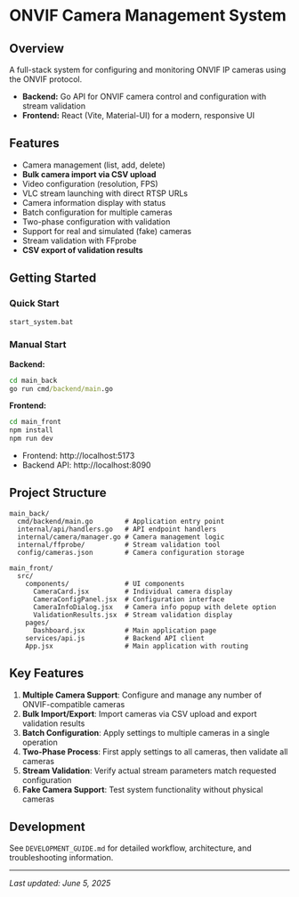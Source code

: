# ONVIF Camera Management System

## Overview

A full-stack system for configuring and monitoring ONVIF IP cameras using the ONVIF protocol.

- **Backend:** Go API for ONVIF camera control and configuration with stream validation
- **Frontend:** React (Vite, Material-UI) for a modern, responsive UI

## Features

- Camera management (list, add, delete)
- **Bulk camera import via CSV upload**
- Video configuration (resolution, FPS)
- VLC stream launching with direct RTSP URLs
- Camera information display with status
- Batch configuration for multiple cameras
- Two-phase configuration with validation
- Support for real and simulated (fake) cameras
- Stream validation with FFprobe
- **CSV export of validation results**

## Getting Started

### Quick Start

```cmd
start_system.bat
```

### Manual Start

**Backend:**
```cmd
cd main_back
go run cmd/backend/main.go
```

**Frontend:**
```cmd
cd main_front
npm install
npm run dev
```

- Frontend: http://localhost:5173
- Backend API: http://localhost:8090

## Project Structure

```
main_back/
  cmd/backend/main.go        # Application entry point
  internal/api/handlers.go   # API endpoint handlers
  internal/camera/manager.go # Camera management logic
  internal/ffprobe/          # Stream validation tool
  config/cameras.json        # Camera configuration storage

main_front/
  src/
    components/              # UI components
      CameraCard.jsx         # Individual camera display
      CameraConfigPanel.jsx  # Configuration interface
      CameraInfoDialog.jsx   # Camera info popup with delete option
      ValidationResults.jsx  # Stream validation display
    pages/
      Dashboard.jsx          # Main application page
    services/api.js          # Backend API client
    App.jsx                  # Main application with routing
```

## Key Features

1. **Multiple Camera Support**: Configure and manage any number of ONVIF-compatible cameras
2. **Bulk Import/Export**: Import cameras via CSV upload and export validation results
3. **Batch Configuration**: Apply settings to multiple cameras in a single operation
4. **Two-Phase Process**: First apply settings to all cameras, then validate all cameras
5. **Stream Validation**: Verify actual stream parameters match requested configuration
6. **Fake Camera Support**: Test system functionality without physical cameras

## Development

See `DEVELOPMENT_GUIDE.md` for detailed workflow, architecture, and troubleshooting information.

---

_Last updated: June 5, 2025_
